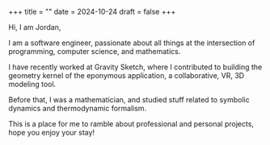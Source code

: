 +++
title =  ""
date = 2024-10-24
draft = false
+++

Hi, I am Jordan,

I am a software engineer, passionate about all things at the
intersection of programming, computer science, and mathematics.

I have recently worked at Gravity Sketch, where I contributed to building the
geometry kernel of the eponymous application, a collaborative, VR, 3D modeling
tool.

Before that, I was a mathematician, and studied stuff related to symbolic
dynamics and thermodynamic formalism.

This is a place for me to ramble about professional and personal projects, hope
you enjoy your stay!
